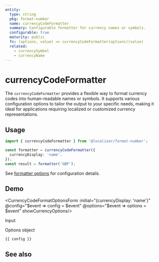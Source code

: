 ```yaml
---
entity:
  type: string
  pkg: format-number
  name: currencyCodeFormatter
  summary: Configurable formatter for currency names or symbols.
  configurable: true
  maturity: public
  fn: (options, value) => currencyCodeFormatter(options)(value)
  related:
    - currencySymbol
    - currencyName
---
```


# currencyCodeFormatter <Package name="format-number"/>

The `currencyCodeFormatter` provides a flexible way to format currency codes into human-readable names or symbols. It supports various configuration options to tailor the output to your specific needs, making it ideal for applications requiring localized or customized currency representations.

## Usage

```typescript twoslash
import { currencyCodeFormatter } from '@localizer/format-number';

const formatter = currencyCodeFormatter({
  currencyDisplay: 'name',
});
const result = formatter('GBP');
```

See [formatter options](./options/index.md) for configuration details.

## Demo

<script setup>
  import { ref } from 'vue';
  import { NFormItem } from 'naive-ui/es/form';
  import { NSelect } from 'naive-ui/es/select';
  import { NDivider } from 'naive-ui/es/divider';
  import CurrencyCodeFormatOptionsForm from './CurrencyCodeFormatOptionsForm.vue';
  import { currencyName } from '@localizer/format';

  const config = ref();
  const options = ref({});

  const unit = ref('GBP');

  const unitOptions = Intl.supportedValuesOf('currency').map(currency => ({label: `${currency} - ${currencyName(currency).localize('en-US')}`, value: currency}));

</script>

<EntityDemo :args="[options, unit]">

<CurrencyCodeFormatOptionsForm :initial="{currencyDisplay: 'name'}" @config="$event => config = $event" @options="$event => options = $event" showCurrencyOptions/>

<NDivider title-placement="left">Input</NDivider>
<NFormItem label="Currency"><NSelect filterable v-model:value="unit" :options="unitOptions"/></NFormItem>

<NDivider title-placement="left">Options object</NDivider>

```-vue
{{ config }}
```

</EntityDemo>

## See also

<Entities />
